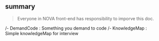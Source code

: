 ## summary

> Everyone in NOVA front-end has responsibility to imporve this doc.

/- DemandCode : Something you demand to code
/- KnowledgeMap : Simple knowledgeMap for interview
